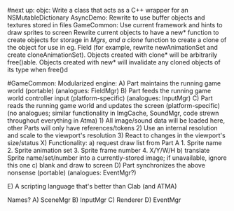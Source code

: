 #next up:
objc:  Write a class that acts as a C++ wrapper for an NSMutableDictionary
AsyncDemo:  Rewrite to use buffer objects and textures stored in files
GameCommon:  Use current framework and hints to draw sprites to screen
	     Rewrite current objects to have a new* function to create
	     objects for storage in *Mgrs, and a clone* function to create
	     a clone of the object for use in eg. Field (for example,
	     rewrite newAnimationSet and create cloneAnimationSet).  Objects
	     created with clone* will be arbitrarily free()able.  Objects
	     created with new* will invalidate any cloned objects of its
	     type when free()d

#GameCommon:
Modularized engine:
A) Part maintains the running game world (portable)
	(analogues:  FieldMgr)
B) Part feeds the running game world controller input (platform-specific)
	(analogues:  InputMgr)
C) Part reads the running game world and updates the screen (platform-specific)
	(no analogues; similar functionality in ImgCache, SoundMgr, code strewn
	throughout everything in Atma)
	1) All image/sound data will be loaded here, other Parts will only have
	   references/tokens
	2) Use an internal resolution and scale to the viewport's resolution
	3) React to changes in the viewport's size/status
	X) Functionality:
		a) request draw list from Part A
			1.	Sprite name
			2.	Sprite animation set
			3.	Sprite frame number
			4.	X/Y/W/H
		b) translate Sprite name/set/number into a currently-stored
		   image; if unavailable, ignore this one
		c) blank and draw to screen
D) Part synchronizes the above nonsense (portable)
	(analogues:  EventMgr?)

E) A scripting language that's better than Clab (and ATMA)

Names?
A)	SceneMgr
B)	InputMgr
C)	Renderer
D)	EventMgr
